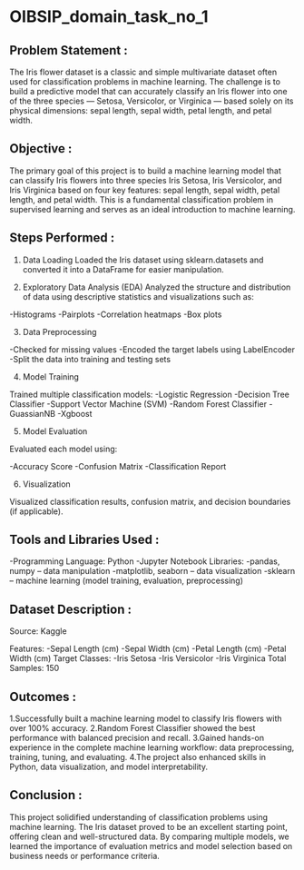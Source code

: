 # OIBSIP_domain_task_no_1
## Problem Statement :
The Iris flower dataset is a classic and simple multivariate dataset often used for classification problems in machine learning. The challenge is to build a predictive model that can accurately classify an Iris flower into one of the three species — Setosa, Versicolor, or Virginica — based solely on its physical dimensions: sepal length, sepal width, petal length, and petal width.

## Objective :
The primary goal of this project is to build a machine learning model that can classify Iris flowers into three species Iris Setosa, Iris Versicolor, and Iris Virginica based on four key features: sepal length, sepal width, petal length, and petal width. This is a fundamental classification problem in supervised learning and serves as an ideal introduction to machine learning.

## Steps Performed :
1. Data Loading
Loaded the Iris dataset using sklearn.datasets and converted it into a DataFrame for easier manipulation.

2. Exploratory Data Analysis (EDA)
Analyzed the structure and distribution of data using descriptive statistics and visualizations such as:

-Histograms
-Pairplots
-Correlation heatmaps
-Box plots

3. Data Preprocessing

-Checked for missing values
-Encoded the target labels using LabelEncoder
-Split the data into training and testing sets

4. Model Training

Trained multiple classification models:
-Logistic Regression
-Decision Tree Classifier
-Support Vector Machine (SVM)
-Random Forest Classifier
-GuassianNB
-Xgboost

5. Model Evaluation

Evaluated each model using:

-Accuracy Score
-Confusion Matrix
-Classification Report

6. Visualization

Visualized classification results, confusion matrix, and decision boundaries (if applicable).

## Tools and Libraries Used :
-Programming Language: Python
-Jupyter Notebook
Libraries:
-pandas, numpy – data manipulation
-matplotlib, seaborn – data visualization
-sklearn – machine learning (model training, evaluation, preprocessing)

## Dataset Description :
Source: Kaggle

Features:
-Sepal Length (cm)
-Sepal Width (cm)
-Petal Length (cm)
-Petal Width (cm)
Target Classes:
-Iris Setosa
-Iris Versicolor
-Iris Virginica Total Samples: 150

## Outcomes :
1.Successfully built a machine learning model to classify Iris flowers with over 100% accuracy.
2.Random Forest Classifier showed the best performance with balanced precision and recall.
3.Gained hands-on experience in the complete machine learning workflow: data preprocessing, training, tuning, and evaluating.
4.The project also enhanced skills in Python, data visualization, and model interpretability.

 ## Conclusion :
This project solidified understanding of classification problems using machine learning. The Iris dataset proved to be an excellent starting point, offering clean and well-structured data. By comparing multiple models, we learned the importance of evaluation metrics and model selection based on business needs or performance criteria.
